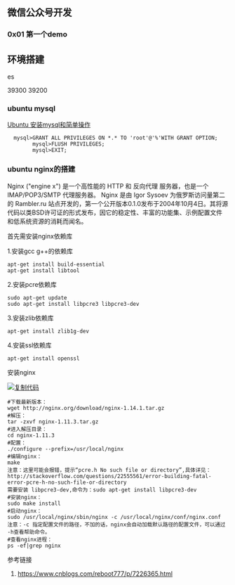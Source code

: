 ## 微信公众号开发



### 0x01  第一个demo









## 环境搭建



es

39300  39200

### ubuntu mysql

[Ubuntu 安装mysql和简单操作](https://www.cnblogs.com/zhuyp1015/p/3561470.html)



```
  mysql>GRANT ALL PRIVILEGES ON *.* TO 'root'@'%'WITH GRANT OPTION;
        mysql>FLUSH PRIVILEGES;
        mysql>EXIT;
```



### ubuntu nginx的搭建



Nginx ("engine x") 是一个高性能的 HTTP 和 反向代理 服务器，也是一个 IMAP/POP3/SMTP 代理服务器。  Nginx 是由 Igor Sysoev 为俄罗斯访问量第二的 Rambler.ru  站点开发的，第一个公开版本0.1.0发布于2004年10月4日。其将源代码以类BSD许可证的形式发布，因它的稳定性、丰富的功能集、示例配置文件和低系统资源的消耗而闻名。

首先需安装nginx依赖库

1.安装gcc g++的依赖库

```
apt-get install build-essential
apt-get install libtool
```

2.安装pcre依赖库

```
sudo apt-get update
sudo apt-get install libpcre3 libpcre3-dev
```

3.安装zlib依赖库

```
apt-get install zlib1g-dev
```

4.安装ssl依赖库

```
apt-get install openssl
```

安装nginx

[![复制代码](https://common.cnblogs.com/images/copycode.gif)](javascript:void(0);)

```
#下载最新版本：
wget http://nginx.org/download/nginx-1.14.1.tar.gz
#解压：
tar -zxvf nginx-1.11.3.tar.gz
#进入解压目录：
cd nginx-1.11.3
#配置：
./configure --prefix=/usr/local/nginx 
#编辑nginx：
make
注意：这里可能会报错，提示“pcre.h No such file or directory”,具体详见：http://stackoverflow.com/questions/22555561/error-building-fatal-error-pcre-h-no-such-file-or-directory
需要安装 libpcre3-dev,命令为：sudo apt-get install libpcre3-dev
#安装nginx：
sudo make install
#启动nginx：
sudo /usr/local/nginx/sbin/nginx -c /usr/local/nginx/conf/nginx.conf
注意：-c 指定配置文件的路径，不加的话，nginx会自动加载默认路径的配置文件，可以通过 -h查看帮助命令。
#查看nginx进程：
ps -ef|grep nginx
```



参考链接

1. https://www.cnblogs.com/reboot777/p/7226365.html